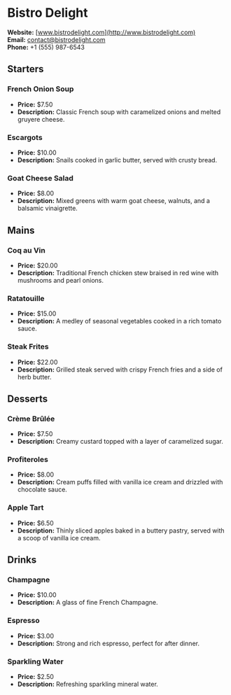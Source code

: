 # Bistro Delight

**Website:** [www.bistrodelight.com](http://www.bistrodelight.com)  
**Email:** contact@bistrodelight.com  
**Phone:** +1 (555) 987-6543  

## Starters

### French Onion Soup
- **Price:** $7.50
- **Description:** Classic French soup with caramelized onions and melted gruyere cheese.

### Escargots
- **Price:** $10.00
- **Description:** Snails cooked in garlic butter, served with crusty bread.

### Goat Cheese Salad
- **Price:** $8.00
- **Description:** Mixed greens with warm goat cheese, walnuts, and a balsamic vinaigrette.

## Mains

### Coq au Vin
- **Price:** $20.00
- **Description:** Traditional French chicken stew braised in red wine with mushrooms and pearl onions.

### Ratatouille
- **Price:** $15.00
- **Description:** A medley of seasonal vegetables cooked in a rich tomato sauce.

### Steak Frites
- **Price:** $22.00
- **Description:** Grilled steak served with crispy French fries and a side of herb butter.

## Desserts

### Crème Brûlée
- **Price:** $7.50
- **Description:** Creamy custard topped with a layer of caramelized sugar.

### Profiteroles
- **Price:** $8.00
- **Description:** Cream puffs filled with vanilla ice cream and drizzled with chocolate sauce.

### Apple Tart
- **Price:** $6.50
- **Description:** Thinly sliced apples baked in a buttery pastry, served with a scoop of vanilla ice cream.

## Drinks

### Champagne
- **Price:** $10.00
- **Description:** A glass of fine French Champagne.

### Espresso
- **Price:** $3.00
- **Description:** Strong and rich espresso, perfect for after dinner.

### Sparkling Water
- **Price:** $2.50
- **Description:** Refreshing sparkling mineral water.
